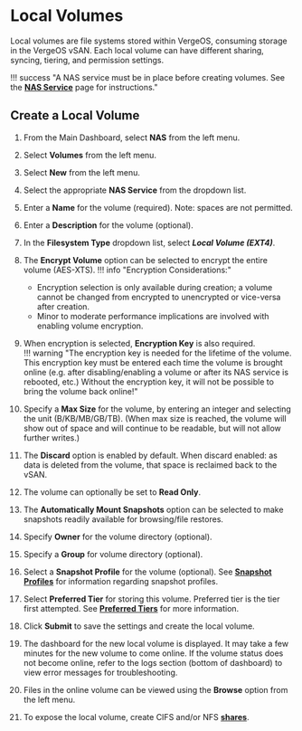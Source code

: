 # Local Volumes

Local volumes are file systems stored within VergeOS, consuming storage in the VergeOS vSAN. Each local volume can have different sharing, syncing, tiering, and permission settings.

!!! success "A NAS service must be in place before creating volumes. See the [**NAS Service**](/product-guide/nas/nas-service) page for instructions."

## Create a Local Volume

1. From the Main Dashboard, select **NAS** from the left menu.
2. Select **Volumes** from the left menu.
3. Select **New** from the left menu.
4. Select the appropriate **NAS Service** from the dropdown list.
5. Enter a **Name** for the volume (required). Note: spaces are not permitted.
6. Enter a **Description** for the volume (optional).
7. In the **Filesystem Type** dropdown list, select ***Local Volume (EXT4)***.
8. The **Encrypt Volume** option can be selected to encrypt the entire volume (AES-XTS).
!!! info "Encryption Considerations:"
    - Encryption selection is only available during creation; a volume cannot be changed from encrypted to unencrypted or vice-versa after creation.
    - Minor to moderate performance implications are involved with enabling volume encryption.
9. When encryption is selected, **Encryption Key** is also required.  
!!! warning "The encryption key is needed for the lifetime of the volume. This encryption key must be entered each time the volume is brought online (e.g. after disabling/enabling a volume or after its NAS service is rebooted, etc.) Without the encryption key, it will not be possible to bring the volume back online!"

10. Specify a **Max Size** for the volume, by entering an integer and selecting the unit (B/KB/MB/GB/TB). (When max size is reached, the volume will show out of space and will continue to be readable, but will not allow further writes.)
11. The **Discard** option is enabled by default. When discard enabled: as data is deleted from the volume, that space is reclaimed back to the vSAN.
12. The volume can optionally be set to **Read Only**.
13. The **Automatically Mount Snapshots** option can be selected to make snapshots readily available for browsing/file restores.
14. Specify **Owner** for the volume directory (optional).
15. Specify a **Group** for volume directory (optional).
16. Select a **Snapshot Profile** for the volume (optional). See [**Snapshot Profiles**](/product-guide/backup-dr/snapshot-profiles) for information regarding snapshot profiles.
17. Select **Preferred Tier** for storing this volume. Preferred tier is the tier first attempted. See [**Preferred Tiers**](/product-guide/vsan/preferred-tiers) for more information.
18. Click **Submit** to save the settings and create the local volume.
19. The dashboard for the new local volume is displayed. It may take a few minutes for the new volume to come online. If the volume status does not become online, refer to the logs section (bottom of dashboard) to view error messages for troubleshooting.
20. Files in the online volume can be viewed using the **Browse** option from the left menu.
21. To expose the local volume, create CIFS and/or NFS [**shares**](/product-guide/nas/nas-shares).
